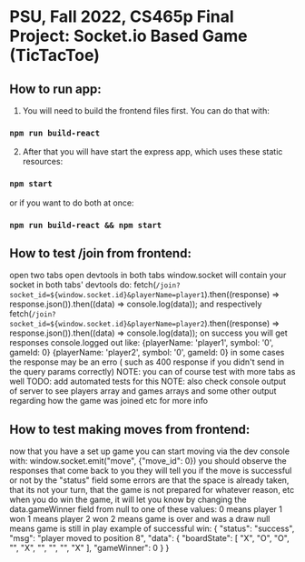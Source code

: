 # PSU, Fall 2022, CS465p Final Project: Socket.io Based Game (TicTacToe)

## How to run app:
1. You will need to build the frontend files first.
You can do that with:
### `npm run build-react`

2. After that you will have start the express app, which uses these static resources:
### `npm start`

or if you want to do both at once:

### `npm run build-react && npm start`



## How to test /join from frontend:
open two tabs
open devtools in both tabs
window.socket will contain your socket
in both tabs' devtools do:
  fetch(`/join?socket_id=${window.socket.id}&playerName=player1`).then((response) => response.json()).then((data) => console.log(data));
and respectively
  fetch(`/join?socket_id=${window.socket.id}&playerName=player2`).then((response) => response.json()).then((data) => console.log(data));
on success you will get responses console.logged out like:
  {playerName: 'player1', symbol: '0', gameId: 0}
  {playerName: 'player2', symbol: '0', gameId: 0}
in some cases the response may be an erro ( such as 400 response if you didn't send in the query params correctly)
NOTE: you can of course test with more tabs as well
TODO: add automated tests for this
NOTE: also check console output of server to see players array and games arrays and some other output regarding how the game was joined etc for more info

## How to test making moves from frontend:
now that you have a set up game you can start moving via the dev console with:
window.socket.emit("move", {"move_id": 0})
you should observe the responses that come back to you
they will tell you if the move is successful or not by the "status" field
some errors are that the space is already taken, that its not your turn, that the game is not prepared for whatever reason, etc
when you do win the game, it will let you know by changing the data.gameWinner field from null to one of these values:
    0 means player 1 won
    1 means player 2 won
    2 means game is over and was a draw
    null means game is still in play
example of successful win:
{
  "status": "success",
  "msg": "player moved to position 8",
  "data": {
    "boardState": [ "X", "O", "O", "", "X", "", "", "", "X" ],
    "gameWinner": 0
  }
}
